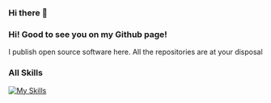 ### Hi there 👋

<!--
**LDK02/LDK02** is a ✨ _special_ ✨ repository because its `README.md` (this file) appears on your GitHub profile.

Here are some ideas to get you started:

- 🔭 I’m currently working on nlp
- 🌱 I’m currently learning spark ml
- 👯 I’m looking to collaborate on spark、python、rasa
- 🤔 I’m looking for help with rasa
- 💬 Ask me about spark ml
- 📫 How to reach me: liudekun038614@163.com
- 😄 Pronouns: ...
- ⚡ Fun fact: ...
-->

###   Hi! Good to see you on my Github page!

I publish open source software here. All the repositories are at your disposal

###   All Skills

[![My Skills](https://skillicons.dev/icons?i=python,java,linux,tensorflow,cpp,spark,github&perline=3)](https://skillicons.dev)

